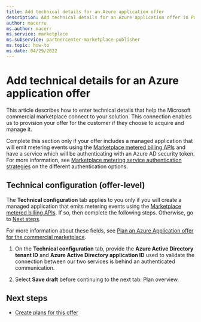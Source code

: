 ```yaml
---
title: Add technical details for an Azure application offer
description: Add technical details for an Azure application offer in Partner Center (Azure Marketplace).
author: macerru
ms.author: macerr
ms.service: marketplace
ms.subservice: partnercenter-marketplace-publisher
ms.topic: how-to
ms.date: 04/29/2022
---
```


# Add technical details for an Azure application offer

This article describes how to enter technical details that help the Microsoft commercial marketplace connect to your solution. This connection enables us to provision your offer for the customer if they choose to acquire and manage it.

Complete this section only if your offer includes a managed application that will emit metering events using the [Marketplace metered billing APIs](marketplace-metering-service-apis.md) and have a service which will be authenticating with an Azure AD security token. For more information, see [Marketplace metering service authentication strategies](marketplace-metering-service-authentication.md) on the different authentication options.

## Technical configuration (offer-level)

The **Technical configuration** tab applies to you only if you will create a managed application that emits metering events using the [Marketplace metered billing APIs](marketplace-metering-service-apis.md). If so, then complete the following steps. Otherwise, go to [Next steps](#next-steps). 

For more information about these fields, see [Plan an Azure Application offer for the commercial marketplace](plan-azure-application-offer.md#technical-configuration).

1. On the **Technical configuration** tab, provide the **Azure Active Directory tenant ID** and **Azure Active Directory application ID** used to validate the connection between our two services is behind an authenticated communication.

1. Select **Save draft** before continuing to the next tab: Plan overview.

## Next steps

- [Create plans for this offer](azure-app-plans.md)
